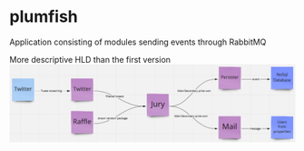 # plumfish
Application consisting of modules sending events through RabbitMQ

More descriptive HLD than the first version
![High Level Design](docs/HLD_0.4v.PNG)